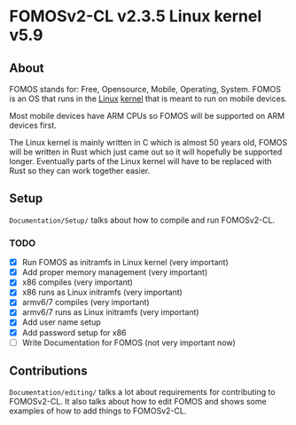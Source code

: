 # FOMOSv2-CL v2.3.5  Linux kernel v5.9


## About
FOMOS stands for: Free, Opensource, Mobile, Operating, System. FOMOS is an OS that runs in the 
[Linux](https://github.com/torvalds/linux/) [kernel](https://github.com/sbFomos/linux/) that is meant to run on mobile devices.

Most mobile devices have ARM CPUs so FOMOS will be supported on ARM devices first.

The Linux kernel is mainly written in C which is almost 50 years old, FOMOS will be written in Rust which just came out 
so it will hopefully be supported longer. Eventually parts of the Linux kernel will have to be replaced with Rust so 
they can work together easier.

## Setup
``Documentation/Setup/`` talks about how to compile and run FOMOSv2-CL.

### TODO
- [x] Run FOMOS as initramfs in Linux kernel (very important)
- [x] Add proper memory management (very important)
- [x] x86 compiles (very important)
- [x] x86 runs as Linux initramfs (very important)
- [x] armv6/7 compiles (very important)
- [x] armv6/7 runs as Linux initramfs (very important)
- [x] Add user name setup
- [x] Add password setup for x86
- [ ] Write Documentation for FOMOS (not very important now)

## Contributions
``Documentation/editing/`` talks a lot about requirements for contributing to FOMOSv2-CL. It also talks about how to 
edit FOMOS and shows some examples of how to add things to FOMOSv2-CL.